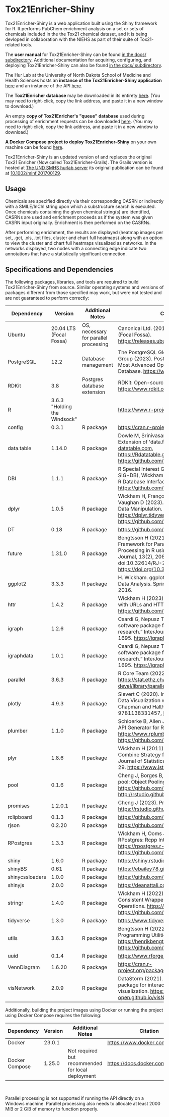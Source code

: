 <h1>Tox21Enricher-Shiny</h1>
Tox21Enricher-Shiny is a web application built using the Shiny framework for R. It performs PubChem enrichment analysis on a set or sets of chemicals included in the the Tox21 chemical dataset, and it is being devloped in collaboration with the NIEHS as part of their suite of Tox21-related tools.

The **user manual** for Tox21Enricher-Shiny can be found [in the docs/ subdirectory](https://github.com/hurlab/tox21enricher/blob/main/docs/Tox21Enricher_Manual.pdf).
Additional documentation for acquiring, configuring, and deploying Tox21Enricher-Shiny can also be found [in the docs/ subdirectory](https://github.com/hurlab/tox21enricher/blob/main/docs/Tox21Enricher_Setup.pdf).

The Hur Lab at the University of North Dakota School of Medicine and Health Sciences hosts an **instance of the Tox21Enricher-Shiny application** [here](http://hurlab.med.und.edu/tox21enricher) and an instance of the API [here](http://hurlab.med.und.edu/tox21enricher-api).

The **Tox21Enricher database** may be downloaded in its entirety [here](http://hurlab.med.und.edu/tox21enricher_db.tar.gz). (You may need to right-click, copy the link address, and paste it in a new window to download.)

An empty **copy of Tox21Enricher's "queue" database** used during processing of enrichment requests can be downloaded [here](http://hurlab.med.und.edu/tox21enricher_queue.sql). (You may need to right-click, copy the link address, and paste it in a new window to download.)

**A Docker Compose project to deploy Tox21Enricher-Shiny** on your own machine can be found [here](http://hurlab.med.und.edu/tox21enricher-docker.zip).

Tox21Enricher-Shiny is an updated version of and replaces the original Tox21 Enricher (Now called Tox21Enricher-Grails). The Grails version is hosted at [The UND SMHS hurlab server](http://hurlab.med.und.edu/tox21enricher-grails/) its original publication can be found at [10.1002/minf.201700129](https://www.doi.org/10.1002/minf.201700129).

<h2>Usage</h2>
Chemicals are specified directly via their corresponding CASRN or indirectly with a SMILE/InChI string upon which a substructure search is executed. Once chemicals containing the given chemical string(s) are identified, CASRNs are used and enrichment proceeds as if the system was given CASRN input originally. Enrichment is then performed on the CASRNs.

After performing enrichment, the results are displayed (heatmap images per set, .gct, .xls, .txt files, cluster and chart full heatmaps) along with an option to view the cluster and chart full heatmaps visualized as networks. In the networks displayed, two nodes with a connecting edge indicate two annotations that have a statistically significant connection.

<h2>Specifications and Dependencies</h2>
The following packages, libraries, and tools are required to build Tox21Enricher-Shiny from source. Similar operating systems and versions of packages different from those specified may work, but were not tested and are not guaranteed to perform correctly:

| Dependency       | Version                           | Additional Notes                                      | Citation                                      |
| ---------------- | --------------------------------- | ----------------------------------------------------- | --------------------------------------------- |
| Ubuntu           | 20.04 LTS (Focal Fossa)           | OS, necessary for parallel processing                 | Canonical Ltd. (2018). Ubuntu 20.04.6 LTS (Focal Fossa). https://releases.ubuntu.com/focal/ |
| PostgreSQL       | 12.2                              | Database management                                   | The PostgreSQL Global Development Group (2023). PostgreSQL: The World's Most Advanced Open Source Relational Database. https://www.postgresql.org/
| RDKit            | 3.8                               | Postgres database extension                           | RDKit: Open-source cheminformatics. https://www.rdkit.org |
| R                | 3.6.3 "Holding the Windsock"      |                                                       | https://www.r-project.org/ |
| config           | 0.3.1                             | R package                                             | https://cran.r-project.org/package=config |
| data.table       | 1.14.0                            | R package                                             | Dowle M, Srinivasan A (2023). data.table: Extension of 'data.frame'. https://r-datatable.com, https://Rdatatable.gitlab.io/data.table, https://github.com/Rdatatable/data.table. |
| DBI              | 1.1.1                             | R package                                             | R Special Interest Group on Databases (R-SIG-DB), Wickham H, Müller K (2022). DBI: R Database Interface. https://dbi.r-dbi.org, https://github.com/r-dbi/DBI. |
| dplyr            | 1.0.5                             | R package                                             | Wickham H, François R, Henry L, Müller K, Vaughan D (2023). dplyr: A Grammar of Data Manipulation. https://dplyr.tidyverse.org, https://github.com/tidyverse/dplyr. |
| DT               | 0.18                              | R package                                             | https://github.com/rstudio/DT |
| future           | 1.31.0                            | R package                                             | Bengtsson H (2021). “A Unifying Framework for Parallel and Distributed Processing in R using Futures.” The R Journal, 13(2), 208–227. doi:10.32614/RJ-2021-048, https://doi.org/10.32614/RJ-2021-048. |
| ggplot2          | 3.3.3                             | R package                                             | H. Wickham. ggplot2: Elegant Graphics for Data Analysis. Springer-Verlag New York, 2016. |
| httr             | 1.4.2                             | R package                                             | Wickham H (2023). httr: Tools for Working with URLs and HTTP. https://httr.r-lib.org/, https://github.com/r-lib/httr. |
| igraph           | 1.2.6                             | R package                                             | Csardi G, Nepusz T (2006). “The igraph software package for complex network research.” InterJournal, Complex Systems, 1695. https://igraph.org. |
| igraphdata       | 1.0.1                             | R package                                             | Csardi G, Nepusz T (2006). “The igraph software package for complex network research.” InterJournal, Complex Systems, 1695. https://igraph.org. |
| parallel         | 3.6.3                             | R package                                             | R Core Team (2022). "Package 'parallel'." https://stat.ethz.ch/R-manual/R-devel/library/parallel/doc/parallel.pdf |
| plotly           | 4.9.3                             | R package                                             | Sievert C (2020). Interactive Web-Based Data Visualization with R, plotly, and shiny. Chapman and Hall/CRC. ISBN 9781138331457, https://plotly-r.com. |
| plumber          | 1.1.0                             | R package                                             | Schloerke B, Allen J (2023). plumber: An API Generator for R. https://www.rplumber.io, https://github.com/rstudio/plumber. |
| plyr             | 1.8.6                             | R package                                             | Wickham H (2011). “The Split-Apply-Combine Strategy for Data Analysis.” Journal of Statistical Software, 40(1), 1–29. https://www.jstatsoft.org/v40/i01/. |
| pool             | 0.1.6                             | R package                                             | Cheng J, Borges B, Wickham H (2023). pool: Object Pooling. https://github.com/rstudio/pool, http://rstudio.github.io/pool/. |
| promises         | 1.2.0.1                           | R package                                             | Cheng J (2023). Promises. https://rstudio.github.io/promises/ |
| rclipboard       | 0.1.3                             | R package                                             | https://github.com/sbihorel/rclipboard/ |
| rjson            | 0.2.20                            | R package                                             | https://github.com/alexcb/rjson |
| RPostgres        | 1.3.3                             | R package                                             | Wickham H, Ooms J, Müller K (2023). RPostgres: Rcpp Interface to PostgreSQL. https://rpostgres.r-dbi.org, https://github.com/r-dbi/RPostgres. |
| shiny            | 1.6.0                             | R package                                             | https://shiny.rstudio.com/ |
| shinyBS          | 0.61                              | R package                                             | https://ebailey78.github.io/shinyBS/ |
| shinycssloaders  | 1.0.0                             | R package                                             | https://github.com/daattali/shinycssloaders |
| shinyjs          | 2.0.0                             | R package                                             | https://deanattali.com/shinyjs/ |
| stringr          | 1.4.0                             | R package                                             | Wickham H (2022). stringr: Simple, Consistent Wrappers for Common String Operations. https://stringr.tidyverse.org, https://github.com/tidyverse/stringr. |
| tidyverse        | 1.3.0                             | R package                                             | https://www.tidyverse.org/ |
| utils            | 3.6.3                             | R package                                             | Bengtsson H (2022). R.utils: Various Programming Utilities. https://henrikbengtsson.github.io/R.utils/, https://github.com/HenrikBengtsson/R.utils. |
| uuid             | 0.1.4                             | R package                                             | https://www.rforge.net/uuid/ |
| VennDiagram      | 1.6.20                            | R package                                             | https://cran.r-project.org/package=VennDiagram |
| visNetwork       | 2.0.9                             | R package                                             | DataStorm (2021). visNetwork, an R package for interactive network visualization. https://datastorm-open.github.io/visNetwork/


Additionally, building the project images using Docker or running the project using Docker Compose requires the following:

| Dependency       | Version                           | Additional Notes                                      | Citation                                        |
| ---------------- | --------------------------------- | ----------------------------------------------------- | ----------------------------------------------- |
| Docker           | 23.0.1                            |                                                       | https://www.docker.com/ |
| Docker Compose   | 1.25.0                            | Not required but recommended for local deployment     | https://docs.docker.com/compose/ |

<br/>

Parallel processing is not supported if running the API directly on a Windows machine. Parallel processing also needs to allocate at least 2000 MiB or 2 GiB of memory to function properly.
